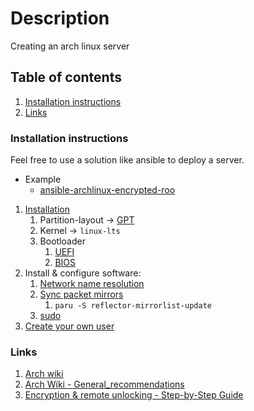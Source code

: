 # Description

Creating an arch linux server

## Table of contents

1. [Installation instructions](#installation-instructions)
2. [Links](#links)

### Installation instructions

Feel free to use a solution like ansible to deploy a server.

- Example
    - [ansible-archlinux-encrypted-roo](https://github.com/Loader009/ansible-archlinux-encrypted-root)

1. [Installation](https://wiki.archlinux.org/index.php/Installation_guide)
    1. Partition-layout -> [GPT](https://wiki.archlinux.org/index.php/Partitioning#UEFI/GPT_layout_example)
    2. Kernel -> `linux-lts`
    3. Bootloader
        1. [UEFI](https://wiki.archlinux.org/index.php/Systemd-boot)
        2. [BIOS](https://wiki.archlinux.org/title/GRUB)
2. Install & configure software:
    1. [Network name resolution](https://wiki.archlinux.org/index.php/Systemd-resolved)
    2. [Sync packet mirrors](https://wiki.archlinux.org/index.php/Reflector)
        1. `paru -S reflector-mirrorlist-update`
    3. [sudo](https://wiki.archlinux.org/index.php/sudo)
3. [Create your own user](https://wiki.archlinux.org/index.php/Users_and_groups#User_management)

### Links

1. [Arch wiki](https://wiki.archlinux.org/)
2. [Arch Wiki - General_recommendations](https://wiki.archlinux.org/title/General_recommendations)
3. [Encryption & remote unlocking - Step-by-Step Guide](https://github.com/random-archer/mkinitcpio-systemd-tool/wiki/Case%3A-Complete-BTRFS-Setup-%28step-by-step%29)
